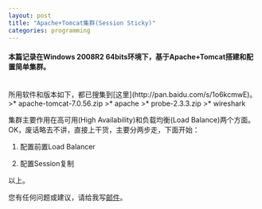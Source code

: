 ```yaml
---
layout: post
title: "Apache+Tomcat集群(Session Sticky)"
categories: programming
---
```


#### 本篇记录在Windows 2008R2 64bits环境下，基于Apache+Tomcat搭建和配置简单集群。
<br />
所用软件和版本如下，都已搜集到[这里](http://pan.baidu.com/s/1o6kcmwE)。
>* apache-tomcat-7.0.56.zip
>* apache
>* probe-2.3.3.zip
>* wireshark

集群主要作用在高可用(High Availability)和负载均衡(Load Balance)两个方面。
OK，废话略去不讲，直接上干货，主要分两步走，下面开始：

1. 配置前置Load Balancer

2. 配置Session复制



以上。

您有任何问题或建议，请给我写[邮件](mailto:yinwer81@gmail.com)。
